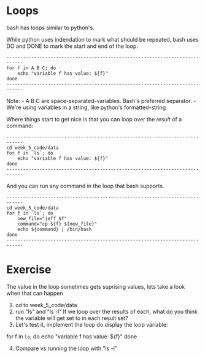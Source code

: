 # Loops

bash has loops similar to python's.

While python uses indendation to mark what should be repeated, 
bash uses DO and DONE to mark the start and end of the loop.

```
----------------------------------------------------------------------------
for f in A B C; do
    echo "variable f has value: ${f}"
done
----------------------------------------------------------------------------
```

Note: 
    - A B C are space-separated-variables.  Bash's preferred separator.
    - We're using variables in a string, like python's formatted-string

Where things start to get nice is that you can loop over the *result* of a command:

```
----------------------------------------------------------------------------
cd week_5_code/data
for f in `ls`; do
    echo "variable f has value: ${f}"
done
----------------------------------------------------------------------------
```

And you can run any command in the loop that bash supports.

```
----------------------------------------------------------------------------
cd week_5_code/data
for f in `ls`; do
    new_file="jeff_$f"
    command="cp ${f} ${new_file}"
    echo ${command} | /bin/bash
done
----------------------------------------------------------------------------
```

# Exercise

The value in the loop sometimes gets suprising values, lets take a look when that can happen

1) cd to week_5_code/data
2) run "ls" and "ls -l" 
    If we loop over the results of each, 
    what do you think the variable will get set to in each result set?
3) Let's test it, implement the loop do display the loop variable:

for f in `ls`; do
    echo "variable f has value: ${f}"
done

4) Compare vs running the loop with "ls -l"
 